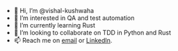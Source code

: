 - 👋 Hi, I’m @vishal-kushwaha
- 👀 I’m interested in QA and test automation
- 🌱 I’m currently learning Rust
- 💞️ I’m looking to collaborate on TDD in Python and Rust
- 📫 Reach me on [email](mailto:vishal.02jan@gmail.com) or [LinkedIn](https://www.linkedin.com/in/vishal-singh-kushwaha/).

<!---
vishal-kushwaha/vishal-kushwaha is a ✨ special ✨ repository because its `README.md` (this file) appears on your GitHub profile.
You can click the Preview link to take a look at your changes.
--->
